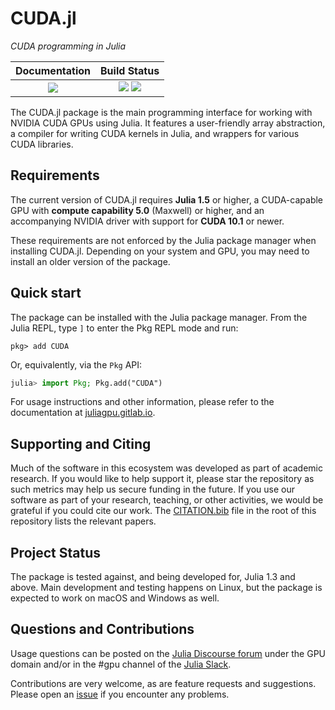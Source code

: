 # CUDA.jl

*CUDA programming in Julia*

| **Documentation**                     | **Build Status**                                              |
|:-------------------------------------:|:-------------------------------------------------------------:|
| [![][docs-latest-img]][docs-latest-url] | [![][gitlab-img]][gitlab-url] [![][codecov-img]][codecov-url] |

[docs-latest-img]: https://img.shields.io/badge/docs-latest-blue.svg
[docs-latest-url]: https://juliagpu.gitlab.io/CUDA.jl/

[gitlab-img]: https://gitlab.com/JuliaGPU/CUDA.jl/badges/master/pipeline.svg
[gitlab-url]: https://gitlab.com/JuliaGPU/CUDA.jl/commits/master

[codecov-img]: https://codecov.io/gh/JuliaGPU/CUDA.jl/branch/master/graph/badge.svg
[codecov-url]: https://codecov.io/gh/JuliaGPU/CUDA.jl

The CUDA.jl package is the main programming interface for working with NVIDIA CUDA GPUs
using Julia. It features a user-friendly array abstraction, a compiler for writing CUDA
kernels in Julia, and wrappers for various CUDA libraries.


## Requirements

The current version of CUDA.jl requires **Julia 1.5** or higher, a CUDA-capable GPU with
**compute capability 5.0** (Maxwell) or higher, and an accompanying NVIDIA driver with
support for **CUDA 10.1** or newer.

These requirements are not enforced by the Julia package manager when installing CUDA.jl.
Depending on your system and GPU, you may need to install an older version of the package.


## Quick start

The package can be installed with the Julia package manager.
From the Julia REPL, type `]` to enter the Pkg REPL mode and run:

```
pkg> add CUDA
```

Or, equivalently, via the `Pkg` API:

```julia
julia> import Pkg; Pkg.add("CUDA")
```

For usage instructions and other information, please refer to the documentation at
[juliagpu.gitlab.io](https://juliagpu.gitlab.io/CUDA.jl/).


## Supporting and Citing

Much of the software in this ecosystem was developed as part of academic research. If you
would like to help support it, please star the repository as such metrics may help us secure
funding in the future. If you use our software as part of your research, teaching, or other
activities, we would be grateful if you could cite our work. The
[CITATION.bib](https://github.com/JuliaGPU/CUDA.jl/blob/master/CITATION.bib) file in the
root of this repository lists the relevant papers.


## Project Status

The package is tested against, and being developed for, Julia 1.3 and above. Main
development and testing happens on Linux, but the package is expected to work on macOS and
Windows as well.


## Questions and Contributions

Usage questions can be posted on the [Julia Discourse
forum](https://discourse.julialang.org/c/domain/gpu) under the GPU domain and/or in the #gpu
channel of the [Julia Slack](https://julialang.org/community/).

Contributions are very welcome, as are feature requests and suggestions. Please open an
[issue](https://github.com/JuliaGPU/CUDA.jl/issues) if you encounter any problems.

